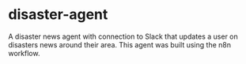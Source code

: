 # disaster-agent
A disaster news agent with connection to Slack that updates a user on disasters news around their area. This agent was built using the n8n workflow.
